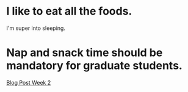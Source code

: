 # I like to eat all the foods.

I'm super into sleeping.

# Nap and snack time should be mandatory for graduate students.

[Blog Post Week 2](meganrim.github.io/Blog-Post-Week-2)
